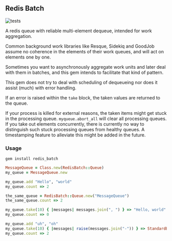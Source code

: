 ## Redis Batch

![tests](https://github.com/avemark/redis_batch_rb/actions/workflows/tests.yml/badge.svg)

A redis queue with reliable multi-element dequeue, intended for work aggregation. 

Common background work libraries like Resque, Sidekiq and GoodJob assume no coherence in 
the elements of their work queues, and will act on elements one by one.

Sometimes you want to asynchronously aggregate work units and later deal with them in batches, and this gem intends 
to facilitate that kind of pattern.

This gem does not try to deal with scheduling of dequeueing nor does it assist (much) with error handling.

If an error is raised within the `take` block, the taken values are returned to the queue.

If your process is killed for external reasons, the taken items might get stuck in the processing queue. `myqueue.abort_all` will clear all processing queues.  
If you take out elements concurrently, there is currently no way to distinguish such stuck processing queues from healthy queues. A timestamping feature to alleviate this might be added in the future.
### Usage
```Shell
gem install redis_batch
```
```Ruby
MessageQueue = Class.new(RedisBatch::Queue)
my_queue = MessageQueue.new

my_queue.add "Hello", "world"
my_queue.count => 2

the_same_queue = RedisBatch::Queue.new("MessageQueue")
the_same_queue.count => 2

my_queue.take(10) { |messages| messages.join(", ") } => "Hello, world"
my_queue.count => 0

my_queue.add "uh", "oh"
my_queue.take(10) { |messages| raise(messages.join("-")) } => StandardError: "uh-oh"
my_queue.count => 2
```
